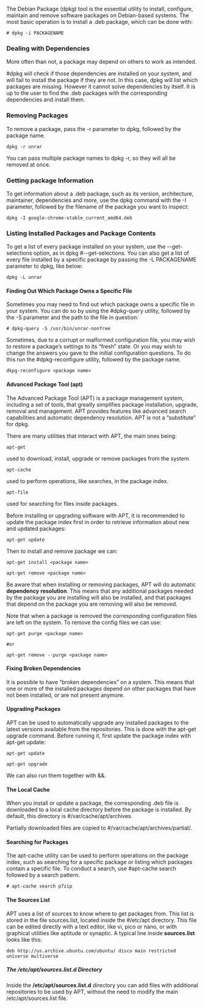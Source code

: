 The Debian Package (dpkg) tool is the essential utility to install, configure, maintain and remove
software packages on Debian-based systems. The most basic operation is to install a .deb package,
which can be done with:

```
# dpkg -i PACKAGENAME
```

### Dealing with Dependencies

More often than not, a package may depend on others to work as intended. 

#dpkg will check if those dependencies are installed on your system, and will fail to install the
package if they are not. In this case, dpkg will list which packages are missing. However it cannot
solve dependencies by itself. It is up to the user to find the .deb packages with the corresponding
dependencies and install them.

### Removing Packages

To remove a package, pass the -r parameter to dpkg, followed by the package name.

```
dpkg -r unrar
```

You can pass multiple package names to dpkg -r, so they will all be removed at once.

### Getting package Information

To get information about a .deb package, such as its version, architecture, maintainer,
dependencies and more, use the dpkg command with the -I parameter, followed by the filename
of the package you want to inspect:

```
dpkg -I google-chrome-stable_current_amd64.deb
```

### Listing Installed Packages and Package Contents

To get a list of every package installed on your system, use the --get-selections option, as in
dpkg #--get-selections. You can also get a list of every file installed by a specific package by
passing the -L PACKAGENAME parameter to dpkg, like below:

```
dpkg -L unrar
```

#### Finding Out Which Package Owns a Specific File

Sometimes you may need to find out which package owns a specific file in your system. You can do so by using the #dpkg-query utility, followed by the -S parameter and the path to the file in question:

```
# dpkg-query -S /usr/bin/unrar-nonfree
```

Sometimes, due to a corrupt or malformed configuration file, you may wish to restore a package’s settings to its “fresh” state. Or you may wish to change the answers you gave to the initial configuration questions. To do this run the #dpkg-reconfigure utility, followed by the package name.

```
dkpg-reconfigure <package name>
```

#### Advanced Package Tool (apt)

The Advanced Package Tool (APT) is a package management system, including a set of tools, that greatly simplifies package installation, upgrade, removal and management. APT provides features like advanced search capabilities and automatic dependency resolution.
APT is not a “substitute” for dpkg.


There are many utilities that interact with APT, the main ones being:
```
apt-get
```
used to download, install, upgrade or remove packages from the system.
```
apt-cache
```
used to perform operations, like searches, in the package index.
```
apt-file
```
used for searching for files inside packages.

Before installing or upgrading software with APT, it is recommended to update the package index first in order to retrieve information about new and updated packages: 

```
apt-get update
```

Then to install and remove package we can:

```
apt-get install <package name>
```

```
apt-get remove <package name>
```
Be aware that when installing or removing packages, APT will do automatic **dependency**
**resolution**. This means that any additional packages needed by the package you are installing will also be installed, and that packages that depend on the package you are removing will also be removed.

Note that when a package is removed the corresponding configuration files are left on the system. To remove the config files we can use: 

```
apt-get purge <package name>

#or 

apt-get remove --purge <package name>
```

#### Fixing Broken Dependencies

It is possible to have “broken dependencies” on a system. This means that one or more of the installed packages depend on other packages that have not been installed, or are not present anymore.

#### Upgrading Packages

APT can be used to automatically upgrade any installed packages to the latest versions available from the repositories. This is done with the apt-get upgrade command. Before running it, first update the package index with apt-get update:

```
apt-get update

apt-get upgrade
```

We can also run them together with &&.

#### The Local Cache
When you install or update a package, the corresponding .deb file is downloaded to a local cache directory before the package is installed. By default, this directory is #/var/cache/apt/archives.

Partially downloaded files are copied to #/var/cache/apt/archives/partial/.

#### Searching for Packages

The apt-cache utility can be used to perform operations on the package index, such as searching for a specific package or listing which packages contain a specific file.
To conduct a search, use #apt-cache search followed by a search pattern.
```
# apt-cache search p7zip
```

#### The Sources List
APT uses a list of sources to know where to get packages from. This list is stored in the file
sources.list, located inside the #/etc/apt directory. This file can be edited directly with a text editor, like vi, pico or nano, or with graphical utilities like aptitude or synaptic.
A typical line inside **sources.list** looks like this:

```
deb http://us.archive.ubuntu.com/ubuntu/ disco main restricted universe multiverse
```

##### The /etc/apt/sources.list.d Directory

Inside the **/etc/apt/sources.list.d** directory you can add files with additional repositories to
be used by APT, without the need to modify the main /etc/apt/sources.list file.



